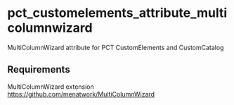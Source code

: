 pct_customelements_attribute_multicolumnwizard
===================================

MultiColumnWizard attribute for PCT CustomElements and CustomCatalog

Requirements
---
MultiColumnWizard extension https://github.com/menatwork/MultiColumnWizard